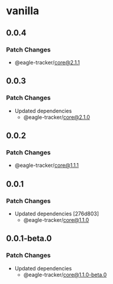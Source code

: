 # vanilla

## 0.0.4

### Patch Changes

- @eagle-tracker/core@2.1.1

## 0.0.3

### Patch Changes

- Updated dependencies
  - @eagle-tracker/core@2.1.0

## 0.0.2

### Patch Changes

- @eagle-tracker/core@1.1.1

## 0.0.1

### Patch Changes

- Updated dependencies [276d803]
  - @eagle-tracker/core@1.1.0

## 0.0.1-beta.0

### Patch Changes

- Updated dependencies
  - @eagle-tracker/core@1.1.0-beta.0
